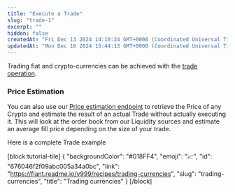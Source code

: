```yaml
---
title: "Execute a Trade"
slug: "trade-1"
excerpt: ""
hidden: false
createdAt: "Fri Dec 13 2024 14:10:24 GMT+0000 (Coordinated Universal Time)"
updatedAt: "Mon Dec 16 2024 15:44:13 GMT+0000 (Coordinated Universal Time)"
---
```

Trading fiat and crypto-currencies can be achieved with the [trade operation](https://fiant.readme.io/reference/trade).

### Price Estimation

You can also use our [Price estimation endpoint](https://fiant.readme.io/reference/estimationtransactioncost) to retrieve the Price of any Crypto and estimate the result of an actual Trade without actually executing it. This will look at the order book from our Liquidity sources and estimate an average fill price depending on the size of your trade. 

Here is a complete Trade example

[block:tutorial-tile]
{
  "backgroundColor": "#018FF4",
  "emoji": "📈",
  "id": "676046f2f09abc005a34a0bc",
  "link": "https://fiant.readme.io/v999/recipes/trading-currencies",
  "slug": "trading-currencies",
  "title": "Trading currencies"
}
[/block]
